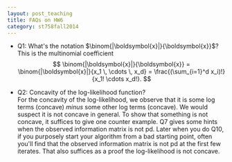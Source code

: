 ```yaml
---
layout: post_teaching
title: FAQs on HW6
category: st758fall2014
---
```


* Q1: What's the notation $\binom{|\boldsymbol{x}|}{\boldsymbol{x}}$?   
This is the multinomial coefficient   
$$
	\binom{|\boldsymbol{x}|}{\boldsymbol{x}} = \binom{|\boldsymbol{x}|}{x_1 \, \cdots \, x_d} = \frac{(\sum_{i=1}^d x_i)!}{x_1! \cdots x_d!}.
$$

* Q2: Concavity of the log-likelihood function?   
For the concavity of the log-likelihood, we observe that it is some log terms (concave) *minus* some other log terms (concave). We would suspect it is not concave in general. To show that something is not concave, it suffices to give one counter example. Q7 gives some hints when the observed information matrix is not pd.  Later when you do Q10, if you purposely start your algorithm from a bad starting point, often you'll find that the observed information matrix is not pd at the first few iterates. That also suffices as a proof the log-likelihood is not concave.



